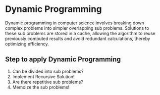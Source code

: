 # Dynamic Programming

Dynamic programming in computer science involves breaking down complex problems into simpler overlapping sub problems. Solutions to these sub problems are stored in a cache, allowing the algorithm to reuse previously computed results and avoid redundant calculations, thereby optimizing efficiency.

## Step to apply Dynamic Programming

1. Can be divided into sub problems?
2. Implement Recursive Solution!
3. Are there repetitive sub problems?
4. Memoize the sub problems!